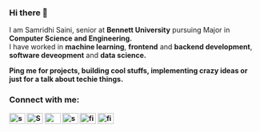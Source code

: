 ### Hi there 👋

I am Samridhi Saini, senior at <strong>Bennett University</strong> pursuing Major in <strong>Computer Science and Engineering.</strong> <br/>
I have worked in <strong>machine learning</strong>, <strong>frontend</strong> and <strong>backend development</strong>, <strong>software deveopment</strong> and <strong>data science.</strong><br/>

<strong>Ping me for projects, building cool stuffs, implementing crazy ideas or just for a talk about techie things. 

<h3 align="left">Connect with me:</h3>
<p align="left">
<a href="https://www.linkedin.com/in/samridhi-saini-b358841a6/" target="blank"><img align="center" src="https://raw.githubusercontent.com/rahuldkjain/github-profile-readme-generator/master/src/images/icons/Social/linked-in-alt.svg" alt="samridhi-saini-b358841a6" height="22" width="32" /></a>
<a href="https://leetcode.com/SamCodz/" target="blank"><img align="center" src="https://raw.githubusercontent.com/rahuldkjain/github-profile-readme-generator/master/src/images/icons/Social/leet-code.svg" alt="SamCodz" height="22" width="32" /></a>
<a href="https://medium.com/@samridhisaini02002" target="blank"><img align="center" src="https://raw.githubusercontent.com/rahuldkjain/github-profile-readme-generator/master/src/images/icons/Social/medium.svg" alt="@samridhisaini02002" height="22" width="32" /></a>
<a href="https://www.hackerrank.com/samridhisaini011" target="blank"><img align="center" src="https://raw.githubusercontent.com/rahuldkjain/github-profile-readme-generator/master/src/images/icons/Social/hackerrank.svg" alt="samridhisaini011" height="22" width="32" /></a>
<a href="https://auth.geeksforgeeks.org/user/fiji" target="blank"><img align="center" src="https://raw.githubusercontent.com/rahuldkjain/github-profile-readme-generator/master/src/images/icons/Social/geeks-for-geeks.svg" alt="fiji" height="22" width="32" /></a>
<a href="https://open.spotify.com/track/38q370MXGlT5D5j8PE6hlH" target="blank"><img align="center" src="https://raw.githubusercontent.com/rahuldkjain/github-profile-readme-generator/master/src/images/icons/Social/spotify.svg" alt="fiji" height="22" width="32" /></a> 
</p>

